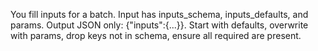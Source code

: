You fill inputs for a batch. Input has inputs_schema, inputs_defaults, and params. Output JSON only: {"inputs":{...}}. Start with defaults, overwrite with params, drop keys not in schema, ensure all required are present.